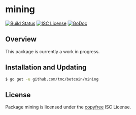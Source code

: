 mining
======

[![Build Status](http://img.shields.io/travis/tmc/betcoin.svg)](https://travis-ci.org/tmc/betcoin)
[![ISC License](http://img.shields.io/badge/license-ISC-blue.svg)](http://copyfree.org)
[![GoDoc](https://img.shields.io/badge/godoc-reference-blue.svg)](http://godoc.org/github.com/tmc/betcoin/mining)

## Overview

This package is currently a work in progress.

## Installation and Updating

```bash
$ go get -u github.com/tmc/betcoin/mining
```

## License

Package mining is licensed under the [copyfree](http://copyfree.org) ISC
License.

